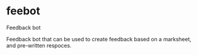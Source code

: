 # feebot
Feedback bot

Feedback bot that can be used to create feedback based on a marksheet, and pre-written respoces.
